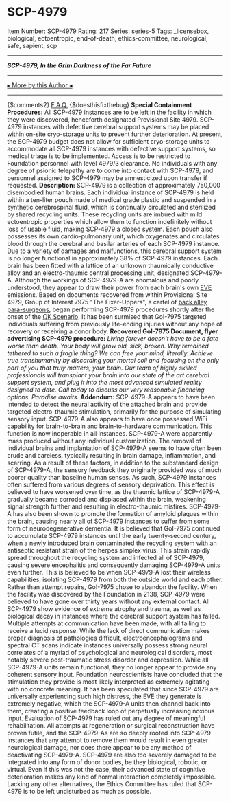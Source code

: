 # SCP-4979
Item Number: SCP-4979
Rating: 217
Series: series-5
Tags: _licensebox, biological, ectoentropic, end-of-death, ethics-committee, neurological, safe, sapient, scp

---

_**SCP-4979, In the Grim Darkness of the Far Future**_
* * *
[▸ More by this Author ◂](http://www.scp-wiki.net/drchandra-s-author-page)
* * *
{$comments2}
[F.A.Q.](https://scp-wiki.wikidot.com/component:info-ayers)
{$doesthisfixthebug}
**Special Containment Procedures:** All SCP-4979 instances are to be left in the facility in which they were discovered, henceforth designated Provisional Site 4979. SCP-4979 instances with defective cerebral support systems may be placed within on-site cryo-storage units to prevent further deterioration. At present, the SCP-4979 budget does not allow for sufficient cryo-storage units to accommodate all SCP-4979 instances with defective support systems, so medical triage is to be implemented.
Access is to be restricted to Foundation personnel with level 4979/3 clearance. No individuals with any degree of psionic telepathy are to come into contact with SCP-4979, and personnel assigned to SCP-4979 may be amnesticized upon transfer if requested.
**Description:** SCP-4979 is a collection of approximately 750,000 disembodied human brains. Each individual instance of SCP-4979 is held within a ten-liter pouch made of medical grade plastic and suspended in a synthetic cerebrospinal fluid, which is continually circulated and sterilized by shared recycling units. These recycling units are imbued with mild ectoentropic properties which allow them to function indefinitely without loss of usable fluid, making SCP-4979 a closed system. Each pouch also possesses its own cardio-pulmonary unit, which oxygenates and circulates blood through the cerebral and basilar arteries of each SCP-4979 instance.
Due to a variety of damages and malfunctions, this cerebral support system is no longer functional in approximately 38% of SCP-4979 instances.
Each brain has been fitted with a lattice of an unknown thaumically conductive alloy and an electro-thaumic central processing unit, designated SCP-4979-A. Although the workings of SCP-4979-A are anomalous and poorly understood, they appear to draw their power from each brain's own [EVE](http://www.scp-wiki.net/goc-supplemental-arad) emissions.
Based on documents recovered from within Provisional Site 4979, Group of Interest 7975 "The Fixer-Uppers", a cartel of [back alley para-surgeons](/scp-3619), began performing SCP-4979 procedures shortly after the onset of the [ΩK Scenario](http://www.scp-wiki.net/end-of-death-hub). It has been surmised that GoI-7975 targeted individuals suffering from previously life-ending injuries without any hope of recovery or receiving a donor body.
**Recovered GoI-7975 Document, flyer advertising SCP-4979 procedure:**
_Living forever doesn't have to be a fate worse than death._
_Your body will grow old, sick, broken. Why remained tethered to such a fragile thing?_
_We can free your mind, literally._
_Achieve true transhumanity by discarding your mortal coil and focusing on the only part of you that truly matters; your brain._
_Our team of highly skilled professionals will transplant your brain into our state of the art cerebral support system, and plug it into the most advanced simulated reality designed to date._
_Call today to discuss our very reasonable financing options._
_Paradise awaits._
**Addendum:** SCP-4979-A appears to have been intended to detect the neural activity of the attached brain and provide targeted electro-thaumic stimulation, primarily for the purpose of simulating sensory input. SCP-4979-A also appears to have once possessed WiFi capability for brain-to-brain and brain-to-hardware communication. This function is now inoperable in all instances.
SCP-4979-A were apparently mass produced without any individual customization. The removal of individual brains and implantation of SCP-4979-A seems to have often been crude and careless, typically resulting in brain damage, inflammation, and scarring. As a result of these factors, in addition to the substandard design of SCP-4979-A, the sensory feedback they originally provided was of much poorer quality than baseline human senses. As such, SCP-4979 instances often suffered from various degrees of sensory deprivation.
This effect is believed to have worsened over time, as the thaumic lattice of SCP-4979-A gradually became corroded and displaced within the brain, weakening signal strength further and resulting in electro-thaumic misfires. SCP-4979-A has also been shown to promote the formation of amyloid plaques within the brain, causing nearly all of SCP-4979 instances to suffer from some form of neurodegenerative dementia.
It is believed that GoI-7975 continued to accumulate SCP-4979 instances until the early twenty-second century, when a newly introduced brain contaminated the recycling system with an antiseptic resistant strain of the herpes simplex virus. This strain rapidly spread throughout the recycling system and infected all of SCP-4979, causing severe encephalitis and consequently damaging SCP-4979-A units even further. This is believed to be when SCP-4979-A lost their wireless capabilities, isolating SCP-4979 from both the outside world and each other.
Rather than attempt repairs, GoI-7975 chose to abandon the facility. When the facility was discovered by the Foundation in 2138, SCP-4979 were believed to have gone over thirty years without any external contact. All SCP-4979 show evidence of extreme atrophy and trauma, as well as biological decay in instances where the cerebral support system has failed. Multiple attempts at communication have been made, with all failing to receive a lucid response.
While the lack of direct communication makes proper diagnosis of pathologies difficult, electroencephalograms and spectral CT scans indicate instances universally possess strong neural correlates of a myriad of psychological and neurological disorders, most notably severe post-traumatic stress disorder and depression.
While all SCP-4979-A units remain functional, they no longer appear to provide any coherent sensory input. Foundation neuroscientists have concluded that the stimulation they provide is most likely interpreted as extremely agitating with no concrete meaning. It has been speculated that since SCP-4979 are universally experiencing such high distress, the EVE they generate is extremely negative, which the SCP-4979-A units then channel back into them, creating a positive feedback loop of perpetually increasing noxious input.
Evaluation of SCP-4979 has ruled out any degree of meaningful rehabilitation. All attempts at regeneration or surgical reconstruction have proven futile, and the SCP-4979-As are so deeply rooted into SCP-4979 instances that any attempt to remove them would result in even greater neurological damage, nor does there appear to be any method of deactivating SCP-4979-A.
SCP-4979 are also too severely damaged to be integrated into any form of donor bodies, be they biological, robotic, or virtual. Even if this was not the case, their advanced state of cognitive deterioration makes any kind of normal interaction completely impossible.
Lacking any other alternatives, the Ethics Committee has ruled that SCP-4979 is to be left undisturbed as much as possible.